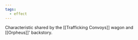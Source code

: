```yaml
---
tags:
  - effect
---
```

Characteristic shared by the [[Trafficking Convoys]] wagon and [[Orpheus]]' backstory.